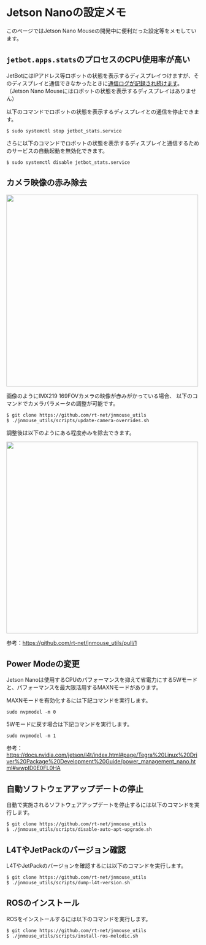 
# Jetson Nanoの設定メモ

このページではJetson Nano Mouseの開発中に便利だった設定等をメモしています。

## `jetbot.apps.stats`のプロセスのCPU使用率が高い

JetBotにはIPアドレス等ロボットの状態を表示するディスプレイつけますが、そのディスプレイと通信できなかったときに[通信ログが記録され続けます](./TroubleShooting.md#カーネルのメッセージバッファにtegra-i2cのエラーログが複数回出現)。  
（Jetson Nano Mouseにはロボットの状態を表示するディスプレイはありません）

以下のコマンドでロボットの状態を表示するディスプレイとの通信を停止できます。

```
$ sudo systemctl stop jetbot_stats.service
```

さらに以下のコマンドでロボットの状態を表示するディスプレイと通信するためのサービスの自動起動を無効化できます。

```
$ sudo systemctl disable jetbot_stats.service
```

## カメラ映像の赤み除去

<img src="https://user-images.githubusercontent.com/3256629/97837878-6d9c8580-1d22-11eb-855d-73a89e8a40d6.png" width="500px">

画像のようにIMX219 169FOVカメラの映像が赤みがかっている場合、
以下のコマンドでカメラパラメータの調整が可能です。

```
$ git clone https://github.com/rt-net/jnmouse_utils
$ ./jnmouse_utils/scripts/update-camera-overrides.sh
```

調整後は以下のようにある程度赤みを除去できます。

<img src="https://user-images.githubusercontent.com/3256629/97837884-6f664900-1d22-11eb-92a7-125bdd624445.png" width="500px">

参考：https://github.com/rt-net/jnmouse_utils/pull/1

## Power Modeの変更

Jetson Nanoは使用するCPUのパフォーマンスを抑えて省電力にする5Wモードと、パフォーマンスを最大限活用するMAXNモードがあります。

MAXNモードを有効化するには下記コマンドを実行します。

```
sudo nvpmodel -m 0
```

5Wモードに戻す場合は下記コマンドを実行します。

```
sudo nvpmodel -m 1
```

参考：https://docs.nvidia.com/jetson/l4t/index.html#page/Tegra%20Linux%20Driver%20Package%20Development%20Guide/power_management_nano.html#wwpID0E0FL0HA

## 自動ソフトウェアアップデートの停止

自動で実施されるソフトウェアアップデートを停止するには以下のコマンドを実行します。

```
$ git clone https://github.com/rt-net/jnmouse_utils
$ ./jnmouse_utils/scripts/disable-auto-apt-upgrade.sh
```

## L4TやJetPackのバージョン確認

L4TやJetPackのバージョンを確認するには以下のコマンドを実行します。

```
$ git clone https://github.com/rt-net/jnmouse_utils
$ ./jnmouse_utils/scripts/dump-l4t-version.sh
```

## ROSのインストール

ROSをインストールするには以下のコマンドを実行します。

```
$ git clone https://github.com/rt-net/jnmouse_utils
$ ./jnmouse_utils/scripts/install-ros-melodic.sh
```